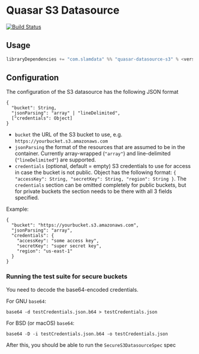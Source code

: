 # Quasar S3 Datasource

[![Build Status](https://travis-ci.org/slamdata/quasar-datasource-s3.svg?branch=master)](https://travis-ci.org/slamdata/quasar-datasource-s3)

## Usage

```sbt
libraryDependencies += "com.slamdata" %% "quasar-datasource-s3" % <version>
```

## Configuration

The configuration of the S3 datasource has the following JSON format

```
{
  "bucket": String,
  "jsonParsing": "array" | "lineDelimited",
  ["credentials": Object]
}
```

* `bucket` the URL of the S3 bucket to use, e.g. `https://yourbucket.s3.amazonaws.com`
* `jsonParsing` the format of the resources that are assumed to be in the container. Currently array-wrapped (`"array"`) and line-delimited (`"lineDelimited"`) are supported.
* `credentials` (optional, default = empty) S3 credentials to use for access in case the bucket is not public. Object has the following format: `{ "accessKey": String, "secretKey": String, "region": String }`.
  The `credentials` section can be omitted completely for public buckets, but for private buckets the section needs to be there with all 3 fields specified. 

Example:

```
{
  "bucket": "https://yourbucket.s3.amazonaws.com",
  "jsonParsing": "array",
  "credentials": {
    "accessKey": "some access key",
    "secretKey": "super secret key",
    "region": "us-east-1"
  }
}
```

### Running the test suite for secure buckets

You need to decode the base64-encoded credentials.

For GNU `base64`:

```
base64 -d testCredentials.json.b64 > testCredentials.json
```

For BSD (or macOS) `base64`:

```
base64 -D -i testCredentials.json.b64 -o testCredentials.json
```

After this, you should be able to run the `SecureS3DatasourceSpec` spec
